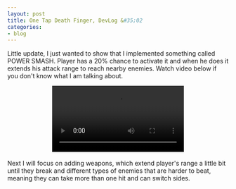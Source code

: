 ```yaml
---
layout: post
title: One Tap Death Finger, DevLog &#35;02
categories:
- blog
---
```


Little update, I just wanted to show that I implemented something called POWER SMASH. Player has a 20% chance to activate it and when he does it extends his attack range to reach nearby enemies. Watch video below if you don't know what I am talking about.
<br/>

<div style="text-align: center;">
	<video controls>
		<source src="/assets/movies/otdf/otdf-power-smash.mp4" type="video/mp4">
		Your browser does not support the HTML5 video tag. Ditch your IE and join the Firefox or Chrome master race!
	</video>
</div>

<br/>
Next I will focus on adding weapons, which extend player's range a little bit until they break and different types of enemies that are harder to beat, meaning they can take more than one hit and can switch sides.